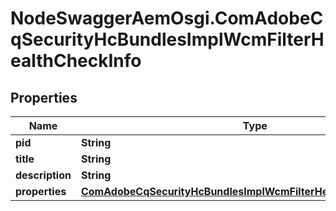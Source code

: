 # NodeSwaggerAemOsgi.ComAdobeCqSecurityHcBundlesImplWcmFilterHealthCheckInfo

## Properties
Name | Type | Description | Notes
------------ | ------------- | ------------- | -------------
**pid** | **String** |  | [optional] 
**title** | **String** |  | [optional] 
**description** | **String** |  | [optional] 
**properties** | [**ComAdobeCqSecurityHcBundlesImplWcmFilterHealthCheckProperties**](ComAdobeCqSecurityHcBundlesImplWcmFilterHealthCheckProperties.md) |  | [optional] 


